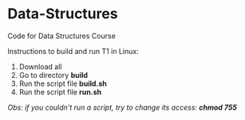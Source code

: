 # Data-Structures
Code for Data Structures Course

Instructions to build and run T1 in Linux:
1. Download all
2. Go to directory __build__
3. Run the script file __build.sh__
4. Run the script file __run.sh__

 _Obs: if you couldn't run a script, try to change its access: __chmod 755 <filename>___ 
